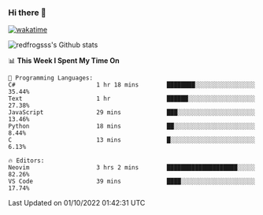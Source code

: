 ### Hi there 👋

[![wakatime](https://wakatime.com/badge/user/2cbd8003-b8b8-4565-92d7-ad9c23ff1846.svg)](https://wakatime.com/@2cbd8003-b8b8-4565-92d7-ad9c23ff1846)

<img src="https://github-readme-stats.vercel.app/api?username=redfrogsss&show_icons=true" alt="redfrogsss's Github stats"></img>

<!--START_SECTION:waka-->
📊 **This Week I Spent My Time On** 

```text
💬 Programming Languages: 
C#                       1 hr 18 mins        ████████░░░░░░░░░░░░░░░░░   35.44% 
Text                     1 hr                ██████░░░░░░░░░░░░░░░░░░░   27.38% 
JavaScript               29 mins             ███░░░░░░░░░░░░░░░░░░░░░░   13.46% 
Python                   18 mins             ██░░░░░░░░░░░░░░░░░░░░░░░   8.44% 
C                        13 mins             █░░░░░░░░░░░░░░░░░░░░░░░░   6.13%

🔥 Editors: 
Neovim                   3 hrs 2 mins        ████████████████████░░░░░   82.26% 
VS Code                  39 mins             ████░░░░░░░░░░░░░░░░░░░░░   17.74%

```


 Last Updated on 01/10/2022 01:42:31 UTC
<!--END_SECTION:waka-->
